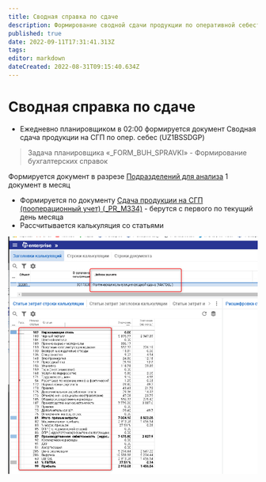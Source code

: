 ```yaml
---
title: Сводная справка по сдаче
description: Формирование сводной сдачи продукции по оперативной себестоимости по документам сдачи ГП на СГП
published: true
date: 2022-09-11T17:31:41.313Z
tags: 
editor: markdown
dateCreated: 2022-08-31T09:15:40.634Z
---
```


# Сводная справка по сдаче

* Ежедневно планировщиком в 02:00 формируется документ Сводная сдача продукции на СГП по опер. себес (UZ1BSSDGP)

>Задача планировщика «\_FORM\_BUH\_SPRAVKI» - Формирование бухгалтерских справок


Формируется документ в разрезе [Подразделений для анализа](../../../upravlenie-mdm/spravochnik-podrazdelenii/) 1 документ в месяц

* Формируется по документу [Сдача продукции на СГП (пооперационный учет) (\_PR\_M334)](../../../uchet/otgruzka-produkcii/sdacha-produkcii-na-sgp-1.md) - берутся с первого по текущий день месяца
* Рассчитывается калькуляция со статьями

![](<../../../assets/0 (40)1.png>)
